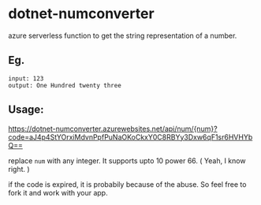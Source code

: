 # dotnet-numconverter
azure serverless function to get the string representation of a number.


## Eg.
```
input: 123
output: One Hundred twenty three
```


## Usage:
https://dotnet-numconverter.azurewebsites.net/api/num/{num}?code=aJ4p4StYOrxiMdvnPpfPuNaOKoCkxY0C8RBYy3Dxw6qF1sr6HVHYbQ==

replace `num` with any integer. It supports upto 10 power 66. ( Yeah, I know right. )

if the code is expired, it is probabily because of the abuse. So feel free to fork it and work with your app.
